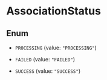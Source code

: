 

# AssociationStatus

## Enum


* `PROCESSING` (value: `"PROCESSING"`)

* `FAILED` (value: `"FAILED"`)

* `SUCCESS` (value: `"SUCCESS"`)



